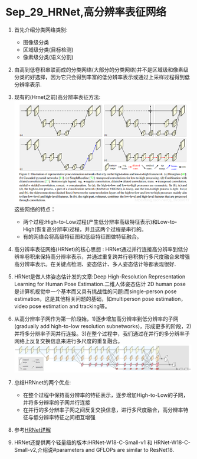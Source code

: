 Sep_29_HRNet,高分辨率表征网络
===

1. 首先介绍分类网络类别:
	- 图像级分类
	- 区域级分类(目标检测)
	- 像素级分类(语义分割)

2. 由高到低卷积串联而成的分类网络(大部分的分类网络)并不是区域级和像素级分类的好选择，因为它只会得到丰富的低分辨率表示或通过上采样过程得到低分辨率表示.

3. 现有的(Hrnet之前)高分辨率表征方法:![](./images/Hrnet111.png)这些网络的特点：
	- 两个过程:High-to-Low过程(产生低分辨率高级特征表示)和Low-to-High(恢复高分辨率)过程，并且这两个过程是串行的。
	- 有的网络会将高级特征图和低级特征图做特征融合。

3. 高分辨率表征网络(HRNet)的核心思想 : HRNet通过并行连接高分辨率到低分辨率卷积来保持高分辨率表示，并通过重复跨并行卷积执行多尺度融合来增强高分辨率表示。在关键点检测、姿态估计、多人姿态估计等都表现很好.

4. HRNet是做人体姿态估计发的文章:Deep High-Resolution Representation Learning for Human Pose Estimation.二维人体姿态估计 2D human pose 是计算机视觉中一个基本而又具有挑战性的问题:而single-person pose estimation，这是其他相关问题的基础，如multiperson pose estimation，video pose estimation and tracking等。

5. 从高分辨率子网作为第一阶段始，1)逐步增加高分辨率到低分辨率的子网(gradually add high-to-low resolution subnetworks)，形成更多的阶段，2)并将多分辨率子网并行连接。3)在整个过程中，我们通过在并行的多分辨率子网络上反复交换信息来进行多尺度的重复融合。![](./images/cls-hrnet.png)

6. 总结HRNnet的两个优点:
	- 在整个过程中保持高分辨率的特征表示，逐步增加High-to-Low的子网，并将多分辨率的子网并行连接
	- 在并行的多分辨率子网之间反复交换信息，进行多尺度融合，高分辨率特征与低分辨率特征之间相互增强

7. 参考[HRNet详解](https://blog.csdn.net/weixin_37993251/article/details/88043650)

8. HRNet还提供两个轻量级的版本:HRNet-W18-C-Small-v1 和 HRNet-W18-C-Small-v2,介绍说#parameters and GFLOPs are similar to ResNet18.
